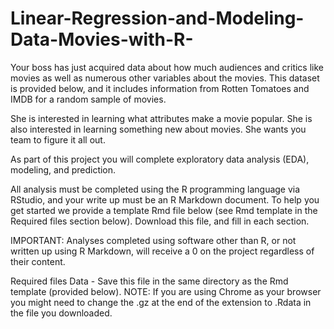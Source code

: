 # Linear-Regression-and-Modeling-Data-Movies-with-R-
Your boss has just acquired data about how much audiences and critics like movies as well as numerous other variables about the movies. This dataset is provided below, and it includes information from Rotten Tomatoes and IMDB for a random sample of movies.

She is interested in learning what attributes make a movie popular. She is also interested in learning something new about movies. She wants you team to figure it all out.

As part of this project you will complete exploratory data analysis (EDA), modeling, and prediction.

All analysis must be completed using the R programming language via RStudio, and your write up must be an R Markdown document. To help you get started we provide a template Rmd file below (see Rmd template in the Required files section below). Download this file, and fill in each section.

IMPORTANT: Analyses completed using software other than R, or not written up using R Markdown, will receive a 0 on the project regardless of their content.

Required files
Data - Save this file in the same directory as the Rmd template (provided below).
NOTE: If you are using Chrome as your browser you might need to change the .gz at the end of the extension to .Rdata in the file you downloaded.
